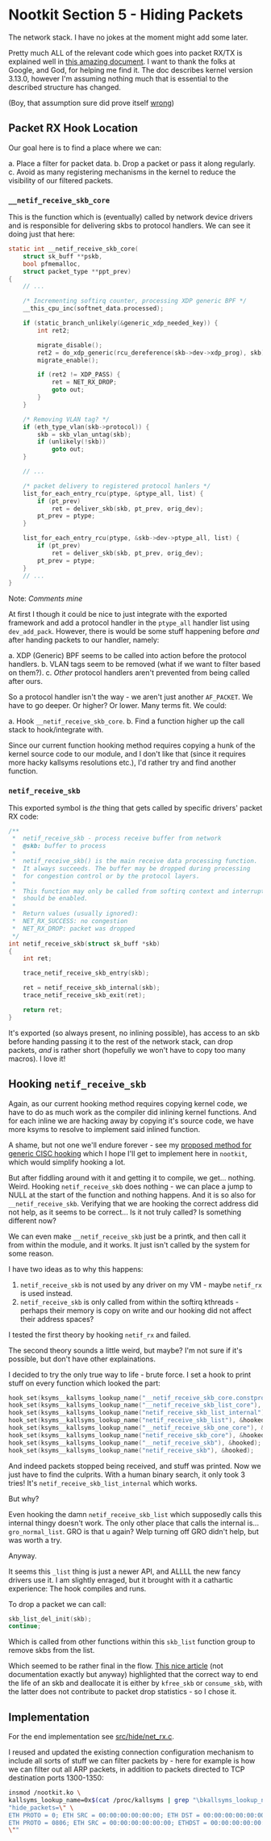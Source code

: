 # Nootkit Section 5 - Hiding Packets

The network stack. I have no jokes at the moment might add some later.

Pretty much ALL of the relevant code which goes into packet RX/TX is explained well in
[this amazing document](https://blog.packagecloud.io/monitoring-tuning-linux-networking-stack-receiving-data/).
I want to thank the folks at Google, and God, for helping me find it.
The doc describes kernel version 3.13.0, however I'm assuming nothing much that is essential to the described structure
has changed.

(Boy, that assumption sure did prove itself [wrong](https://lwn.net/Articles/763056/))

## Packet RX Hook Location

Our goal here is to find a place where we can:

a. Place a filter for packet data.
b. Drop a packet or pass it along regularly.
c. Avoid as many registering mechanisms in the kernel to reduce the visibility of our filtered packets.

### `__netif_receive_skb_core`

This is the function which is (eventually) called by network device drivers and is responsible for
delivering skbs to protocol handlers. We can see it doing just that here:

```C
static int __netif_receive_skb_core(
    struct sk_buff **pskb,
    bool pfmemalloc,
    struct packet_type **ppt_prev)
{
    // ...

    /* Incrementing softirq counter, processing XDP generic BPF */
    __this_cpu_inc(softnet_data.processed);

    if (static_branch_unlikely(&generic_xdp_needed_key)) {
        int ret2;

        migrate_disable();
        ret2 = do_xdp_generic(rcu_dereference(skb->dev->xdp_prog), skb);
        migrate_enable();

        if (ret2 != XDP_PASS) {
            ret = NET_RX_DROP;
            goto out;
        }
    }

    /* Removing VLAN tag? */
    if (eth_type_vlan(skb->protocol)) {
        skb = skb_vlan_untag(skb);
        if (unlikely(!skb))
            goto out;
    }

    // ...

    /* packet delivery to registered protocol hanlers */
    list_for_each_entry_rcu(ptype, &ptype_all, list) {
        if (pt_prev)
            ret = deliver_skb(skb, pt_prev, orig_dev);
        pt_prev = ptype;
    }

    list_for_each_entry_rcu(ptype, &skb->dev->ptype_all, list) {
        if (pt_prev)
            ret = deliver_skb(skb, pt_prev, orig_dev);
        pt_prev = ptype;
    }
    // ...
}
```

Note: _Comments mine_

At first I though it could be nice to just integrate with the exported framework and add a
protocol handler in the `ptype_all` handler list using `dev_add_pack`. However, there is would be some stuff
happening before _and_ after handing packets to our handler, namely:

a. XDP (Generic) BPF seems to be called into action before the protocol handlers.
b. VLAN tags seem to be removed (what if we want to filter based on them?).
c. _Other_ protocol handlers aren't prevented from being called after ours.

So a protocol handler isn't the way - we aren't just another `AF_PACKET`. We have to go deeper. Or higher? Or lower. Many terms fit.
We could:

a. Hook `__netif_receive_skb_core`.
b. Find a function higher up the call stack to hook/integrate with.

Since our current function hooking method requires copying a hunk of the kernel source code to our module,
and I don't like that (since it requires more hacky kallsyms resolutions etc.), I'd rather try and find
another function.

### `netif_receive_skb`

This exported symbol is _the_ thing that gets called by specific drivers' packet RX code:

```C
/**
 *  netif_receive_skb - process receive buffer from network
 *  @skb: buffer to process
 *
 *  netif_receive_skb() is the main receive data processing function.
 *  It always succeeds. The buffer may be dropped during processing
 *  for congestion control or by the protocol layers.
 *
 *  This function may only be called from softirq context and interrupts
 *  should be enabled.
 *
 *  Return values (usually ignored):
 *  NET_RX_SUCCESS: no congestion
 *  NET_RX_DROP: packet was dropped
 */
int netif_receive_skb(struct sk_buff *skb)
{
    int ret;

    trace_netif_receive_skb_entry(skb);

    ret = netif_receive_skb_internal(skb);
    trace_netif_receive_skb_exit(ret);

    return ret;
}
```

It's exported (so always present, no inlining possible), has access to an skb before handing passing it to the rest of the
network stack, can drop packets, _and_ is rather short (hopefully we won't have to copy too many macros). I love it!

## Hooking `netif_receive_skb`

Again, as our current hooking method requires copying kernel code, we have to do as much work as the compiler
did inlining kernel functions. And for each inline we are hacking away by copying it's source code,
we have more ksyms to resolve to implement said inlined function.

A shame, but not one we'll endure forever - see my [proposed method for generic CISC hooking](./generic_CISC_hooking.md)
which I hope I'll get to implement here in `nootkit`, which would simplify hooking a lot.

But after fiddling around with it and getting it to compile, we get... nothing. Weird. Hooking `netif_receive_skb`
does nothing - we can place a jump to NULL at the start of the function and nothing happens.
And it is so also for `__netif_receive_skb`. Verifying that we are hooking the correct address did not help,
as it seems to be correct... Is it not truly called? Is something different now?

We can even make `__netif_receive_skb` just be a printk, and then call it from within the module, and it works.
It just isn't called by the system for some reason.

I have two ideas as to why this happens:

1. `netif_receive_skb` is not used by any driver on my VM - maybe `netif_rx` is used instead.
2. `netif_receive_skb` is only called from within the softirq kthreads - perhaps their memory is copy on write
    and our hooking did not affect their address spaces?

I tested the first theory by hooking `netif_rx` and failed.

The second theory sounds a little weird, but maybe? I'm not sure if it's possible, but don't have other explainations.

I decided to try the only true way to life - brute force. I set a hook to print stuff on every function which looked the part:

```C
hook_set(ksyms__kallsyms_lookup_name("__netif_receive_skb_core.constprop.0"), &hooked);
hook_set(ksyms__kallsyms_lookup_name("__netif_receive_skb_list_core"), &hooked);
hook_set(ksyms__kallsyms_lookup_name("netif_receive_skb_list_internal"), &hooked);
hook_set(ksyms__kallsyms_lookup_name("netif_receive_skb_list"), &hooked);
hook_set(ksyms__kallsyms_lookup_name("__netif_receive_skb_one_core"), &hooked);
hook_set(ksyms__kallsyms_lookup_name("netif_receive_skb_core"), &hooked);
hook_set(ksyms__kallsyms_lookup_name("__netif_receive_skb"), &hooked);
hook_set(ksyms__kallsyms_lookup_name("netif_receive_skb"), &hooked);
```

And indeed packets stopped being received, and stuff was printed. Now we just have to find the culprits.
With a human binary search, it only took 3 tries! It's `netif_receive_skb_list_internal` which works.

But why?

Even hooking the damn `netif_receive_skb_list` which supposedly calls this internal thingy doesn't work.
The only other place that calls the internal is... `gro_normal_list`. GRO is that u again?
Welp turning off GRO didn't help, but was worth a try.

Anyway.

It seems this `_list` thing is just a newer API, and ALLLL the new fancy drivers use it. I am slightly enraged,
but it brought with it a cathartic experience: The hook compiles and runs.

To drop a packet we can call:

```C
skb_list_del_init(skb);
continue;
```

Which is called from other functions within this `skb_list` function group to remove skbs from the list.

Which seemed to be rather final in the flow. [This nice article](https://lwn.net/Articles/715811/) (not documentation exactly
but anyway) highlighted that the correct way to end the life of an skb and deallocate it is either by `kfree_skb` or `consume_skb`,
with the latter does not contribute to packet drop statistics - so I chose it.

## Implementation

For the end implementation see [src/hide/net_rx.c](../src/hide/net_rx.c).

I reused and updated the existing connection configuration mechanism to include all sorts of stuff we can filter packets by -
here for example is how we can filter out all ARP packets, in addition to packets directed to TCP destination ports 1300-1350:

```sh
insmod /nootkit.ko \
kallsyms_lookup_name=0x$(cat /proc/kallsyms | grep "\bkallsyms_lookup_name\b" | cut -d " " -f 1) \
"hide_packets=\" \
ETH PROTO = 0; ETH SRC = 00:00:00:00:00:00; ETH DST = 00:00:00:00:00:00; IP PROTO = 6; IP SRC = 0.0.0.0/0.0.0.0:0-65535; IP DST = 0.0.0.0/0.0.0.0:1300-1350;, \
ETH PROTO = 0806; ETH SRC = 00:00:00:00:00:00; ETHDST = 00:00:00:00:00:00; IPPROTO = 0; IP SRC = 0.0.0.0/0.0.0.0:0-65535; IP DST = 0.0.0.0/0.0.0.0:0-65535; \
\""
```
